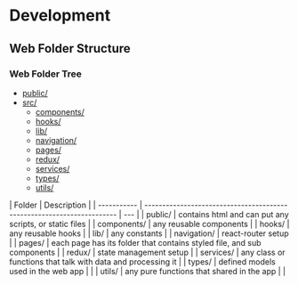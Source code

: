 # Development

## **Web Folder Structure**

### **Web Folder Tree**

- [public/](./web/public)
- [src/](./web/src)
  - [components/](./web/src/components)
  - [hooks/](./web/src/hooks)
  - [lib/](./web/src/lib)
  - [navigation/](./web/src/navigation)
  - [pages/](./web/src/pages)
  - [redux/](./web/src/redux)
  - [services/](./web/src/services)
  - [types/](./web/src/types)
  - [utils/](./web/src/utils)

| Folder      | Description                                                            |
| ----------- | ---------------------------------------------------------------------- | --- |
| public/     | contains html and can put any scripts, or static files                 |
| components/ | any reusable components                                                |
| hooks/      | any reusable hooks                                                     |
| lib/        | any constants                                                          |
| navigation/ | react-router setup                                                     |
| pages/      | each page has its folder that contains styled file, and sub components |
| redux/      | state management setup                                                 |
| services/   | any class or functions that talk with data and processing it           |
| types/      | defined models used in the web app                                     |     |
| utils/      | any pure functions that shared in the app                              |     |
